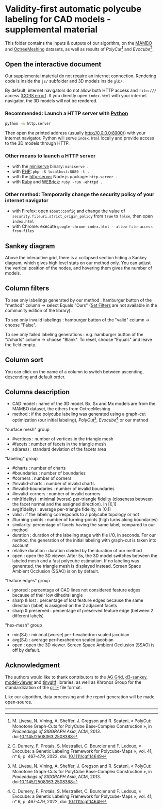 # Validity-first automatic polycube labeling for CAD models - supplemental material

This folder contains the inputs & outputs of our algorithm, on the [MAMBO](https://gitlab.com/franck.ledoux/mambo/) and [OctreeMeshing](https://cims.nyu.edu/gcl/papers/2019-OctreeMeshing.zip) datasets, as well as results of _PolyCut_[^polycut] and _Evocube_[^evocube].

## Open the interactive document

Our supplemental material do not require an internet connection. Rendering code is inside the `js/` subfolder and 3D models inside `glb/`.

By default, internet navigators do not allow both HTTP access and `file:///` access ([CORS error](https://developer.mozilla.org/en-US/docs/Web/Security/Same-origin_policy#file_origins)).
If you directly open `index.html` with your internet navigator, the 3D models will not be rendered.

### Recommended: Launch a HTTP server with [Python](https://www.python.org/)

```bash
python -m http.server
```

Then open the printed address (usually http://0.0.0.0:8000/) with your internet navigator. Python will serve `index.html` locally and provide access to the 3D models through HTTP.

### Other means to launch a HTTP server

- with the [miniserve](https://github.com/svenstaro/miniserve) binary: `miniserve .`
- with [PHP](https://www.php.net/): `php -S localhost:8080 -t .`
- with the [http-server](https://www.npmjs.com/package/http-server) Node.js package: `http-server .`
- with [Ruby](https://www.ruby-lang.org/en/) and [WEBrick](https://github.com/ruby/webrick): `ruby -run -ehttpd .`

### Other method: Temporarily change the security policy of your internet navigator

- with Firefox: open `about:config` and change the value of `security.fileuri.strict_origin_policy` from `true` to `false`, then open `index.html`
- with Chrome: execute `google-chrome index.html --allow-file-access-from-files`

## Sankey diagram

Above the interactive grid, there is a collapsed section hiding a Sankey diagram, which gives high level stats on our method only. You can adjust the vertical position of the nodes, and hovering them gives the number of models.

## Column filters

To see only labelings generated by our method : hamburger button of the "method" column → select Equals "Ours" 
([Set Filters](https://www.ag-grid.com/javascript-data-grid/filter-set/) are not available in the community edition of the library).

To see only invalid labelings : hamburger button of the "valid" column → choose "False".

To see only failed labeling generations : e.g. hamburger button of the "#charts" column → choose "Blank". To reset, choose "Equals" and leave the field empty.

## Column sort

You can click on the name of a column to switch between ascending, descending and default order.

## Columns description

- CAD model : name of the 3D model. Bx, Sx and Mx models are from the MAMBO dataset, the others from OctreeMeshing
- method : if the polycube labeling was generated using a graph-cut optimization (our initial labeling), _PolyCut_[^polycut], _Evocube_[^evocube] or our method

"surface mesh" group

- #vertices : number of vertices in the triangle mesh
- #facets : number of facets in the triangle mesh
- sd(area) : standard deviation of the facets area

"labeling" group

- #charts : number of charts
- #boundaries : number of boundaries
- #corners : number of corners
- #invalid-charts : number of invalid charts
- #invalid-boundaries : number of invalid boundaries
- #invalid-corners : number of invalid corners
- min(fidelity) : minimal (worse) per-triangle fidelity (closeness between the facet normal and the assigned direction). In [0,1]
- avg(fidelity) : average per-triangle fidelity, in [0,1]
- valid : if the labeling corresponds to a polycube topology or not
- #turning-points : number of turning-points (high turns along boundaries)
- similarity: percentage of facets having the same label, compared to our method
- duration : duration of the labeling stage with file I/O, in seconds. For our method, the generation of the initial labeling with graph-cut is taken into account
- relative duration : duration divided by the duration of our method
- open : open the 3D viewer. After 5s, the 3D model switches between the labeled mesh and a fast polycube estimation. If no labeling was generated, the triangle mesh is displayed instead. Screen Space Ambient Occlusion (SSAO) is on by default.

"feature edges" group

- ignored : percentage of CAD lines not considered feature edges because of their low dihedral angle
- sharp & lost : percentage of lost feature edges because the same direction (label) is assigned on the 2 adjacent facets
- sharp & preserved : percentage of preserved feature edge (between 2 different labels)

"hex-mesh" group

- min(SJ) : minimal (worse) per-hexahedron scaled jacobian
- avg(SJ) : average per-hexahedron scaled jacobian
- open : open the 3D viewer. Screen Space Ambient Occlusion (SSAO) is off by default.

## Acknowledgment

The authors would like to thank contributors to the [AG Grid](https://github.com/ag-grid/ag-grid), 
[d3-sankey](https://github.com/d3/d3-sankey), [model-viewer](https://github.com/google/model-viewer) 
and [tinygltf](https://github.com/syoyo/tinygltf) libraries, as well as Khronos Group for the 
standardization of the [glTF](https://www.khronos.org/gltf/) file format.

Like our algorithm, data processing and the report generation will be made open-source.

---

[^polycut]: M. Livesu, N. Vining, A. Sheﬀer, J. Gregson and R. Scateni, « PolyCut: Monotone Graph-Cuts for PolyCube Base-Complex Construction », in _Proceedings of SIGGRAPH Asia_, ACM, 2013. doi:[10.1145/2508363.2508388](https://doi.org/10.1145/2508363.2508388)

[^evocube]: C. Dumery, F. Protais, S. Mestrallet, C. Bourcier and F. Ledoux, « Evocube: a Genetic Labeling Framework for Polycube-Maps », vol. 41, nᵒ 6, p. 467‑479, 2022, doi: [10.1111/cgf.14649](https://doi.org/10.1111/cgf.14649)
